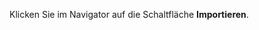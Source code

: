 <!-- markdownlint-disable-file MD041 -->
Klicken Sie im Navigator auf die Schaltfläche **Importieren**.
